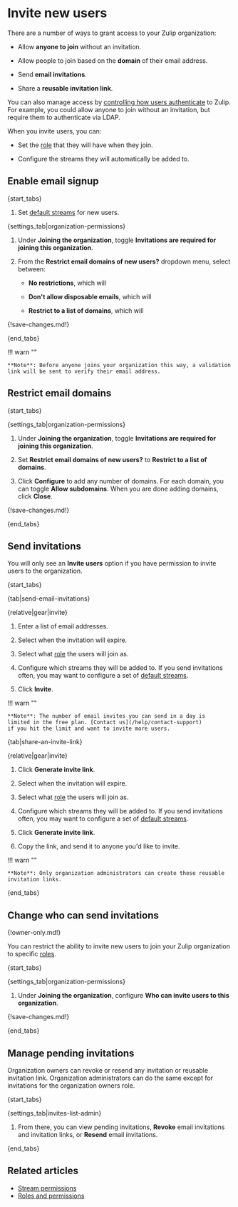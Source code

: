 # Invite new users

There are a number of ways to grant access to your Zulip organization:

* Allow **anyone to join** without an invitation.

* Allow people to join based on the **domain** of their email address.

* Send **email invitations**.

* Share a **reusable invitation link**.

You can also manage access by
[controlling how users authenticate](/help/configure-authentication-methods)
to Zulip.  For example, you could allow anyone to join without an
invitation, but require them to authenticate via LDAP.

When you invite users, you can:

* Set the [role](/help/roles-and-permissions) that they will have when
  they join.

* Configure the streams they will automatically be added to.

## Enable email signup

{start_tabs}

1. Set [default streams](/help/set-default-streams-for-new-users) for new users.

{settings_tab|organization-permissions}

1. Under **Joining the organization**, toggle
   **Invitations are required for joining this organization**.

1. From the **Restrict email domains of new users?** dropdown menu,
   select between:

     - **No restrictions**, which will

     - **Don't allow disposable emails**, which will

     - **Restrict to a list of domains**, which will


{!save-changes.md!}

{end_tabs}

!!! warn ""

    **Note**: Before anyone joins your organization this way, a validation
    link will be sent to verify their email address.

## Restrict email domains

{start_tabs}

{settings_tab|organization-permissions}

1. Under **Joining the organization**, toggle
   **Invitations are required for joining this organization**.

1. Set **Restrict email domains of new users?** to
   **Restrict to a list of domains**.

1. Click **Configure** to add any number of domains.
   For each domain, you can toggle **Allow subdomains**.
   When you are done adding domains, click **Close**.

{!save-changes.md!}

{end_tabs}

## Send invitations

You will only see an **Invite users** option if you have permission to
invite users to the organization.

{start_tabs}

{tab|send-email-invitations}

{relative|gear|invite}

1. Enter a list of email addresses.

1. Select when the invitation will expire.

1. Select what [role](/help/roles-and-permissions) the users will join as.

1. Configure which streams they will be added to. If you send invitations
   often, you may want to configure a set of
   [default streams](/help/set-default-streams-for-new-users).

1. Click **Invite**.

!!! warn ""

    **Note**: The number of email invites you can send in a day is
    limited in the free plan. [Contact us](/help/contact-support)
    if you hit the limit and want to invite more users.

{tab|share-an-invite-link}

{relative|gear|invite}

1. Click **Generate invite link**.

1. Select when the invitation will expire.

1. Select what [role](/help/roles-and-permissions) the users will join as.

1. Configure which streams they will be added to. If you send invitations
   often, you may want to configure a set of
   [default streams](/help/set-default-streams-for-new-users).

1. Click **Generate invite link**.

1. Copy the link, and send it to anyone you'd like to invite.

!!! warn ""

    **Note**: Only organization administrators can create these reusable
    invitation links.

{end_tabs}

## Change who can send invitations

{!owner-only.md!}

You can restrict the ability to invite new users to join your
Zulip organization to specific [roles](/help/roles-and-permissions).

{start_tabs}

{settings_tab|organization-permissions}

1. Under **Joining the organization**, configure
   **Who can invite users to this organization**.

{!save-changes.md!}

{end_tabs}

## Manage pending invitations

Organization owners can revoke or resend any invitation or reusable
invitation link. Organization administrators can do the same except
for invitations for the organization owners role.

{start_tabs}

{settings_tab|invites-list-admin}

1. From there, you can view pending invitations, **Revoke** email
   invitations and invitation links, or **Resend** email invitations.

{end_tabs}

## Related articles

* [Stream permissions](/help/stream-permissions)
* [Roles and permissions](/help/roles-and-permissions)
